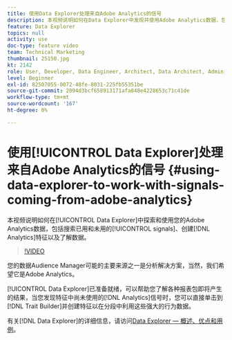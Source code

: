 ```yaml
---
title: 使用Data Explorer处理来自Adobe Analytics的信号
description: 本视频说明如何在Data Explorer中发现并使用Adobe Analytics数据，包括搜索已用和未用的信号、创建Analytics特征以及了解数据。
feature: Data Explorer
topics: null
activity: use
doc-type: feature video
team: Technical Marketing
thumbnail: 25150.jpg
kt: 2142
role: User, Developer, Data Engineer, Architect, Data Architect, Admin, Leader
level: Beginner
exl-id: 82507055-0072-48fe-8031-225fb55351be
source-git-commit: 2094d3bcf658913171afa848e4228653c71c41de
workflow-type: tm+mt
source-wordcount: '167'
ht-degree: 0%

---
```


# 使用[!UICONTROL Data Explorer]处理来自Adobe Analytics的信号 {#using-data-explorer-to-work-with-signals-coming-from-adobe-analytics}

本视频说明如何在[!UICONTROL Data Explorer]中探索和使用您的Adobe Analytics数据，包括搜索已用和未用的[!UICONTROL signals]、创建[!DNL Analytics]特征以及了解数据。

>[!VIDEO](https://video.tv.adobe.com/v/25150/?quality=12)

您的数据Audience Manager可能的主要来源之一是分析解决方案，当然，我们希望它是Adobe Analytics。

[!UICONTROL Data Explorer]已准备就绪，可以帮助您了解各种报表包即将产生的结果，当您发现特征中尚未使用的[!DNL Analytics]信号时，您可以直接单击到[!DNL Trait Builder]并创建特征以在分段中利用这些强大的行为数据。

有关[!DNL Data Explorer]的详细信息，请访问[Data Explorer — 概述、优点和用例](https://experienceleague.adobe.com/docs/audience-manager/user-guide/features/data-explorer/data-explorer-overview.html?lang=en)。
